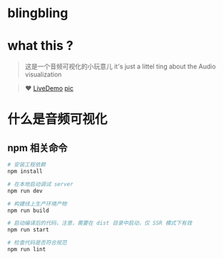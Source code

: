 # blingbling

# what this ?
>  这是一个音频可视化的小玩意儿
>  it's just a littel ting about the Audio visualization

>  :heart:  [LiveDemo](https://skadieyes.github.io/blingblingBuild/index.html#/audio)
>  [pic](https://skadieyes.github.io/blingblingBuild/BlingBlingToMe/assets/projectImg.jpg)

# 什么是音频可视化
> 

## npm 相关命令

``` bash
# 安装工程依赖
npm install

# 在本地启动调试 server
npm run dev

# 构建线上生产环境产物
npm run build

# 启动编译后的代码，注意，需要在 dist 目录中启动，仅 SSR 模式下有效
npm run start

# 检查代码是否符合规范
npm run lint
```


